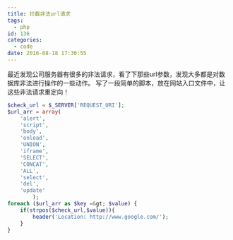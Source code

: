 ```yaml
---
title: 拦截非法url请求
tags:
  - php
id: 136
categories:
  - code
date: 2016-08-18 17:30:55
---
```


最近发现公司服务器有很多的非法请求，看了下那些url参数，发现大多都是对数据库非法进行操作的一些动作。
写了一段简单的脚本，放在网站入口文件中，让这些非法请求重定向！
<!-- more --> 

```php
$check_url = $_SERVER['REQUEST_URI'];
$url_arr = array(
	'alert',
	'script',
	'body',
	'onload',
	'UNION',
	'iframe',
	'SELECT',
	'CONCAT',
	'ALL',
	'select',
	'del',
	'update'
		);
foreach ($url_arr as $key =&gt; $value) {
	if(strpos($check_url,$value)){
		header('Location: http://www.google.com/');
	}
}
```